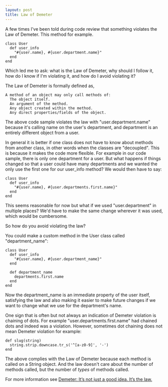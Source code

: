```yaml
---
layout: post
title: Law of Demeter
---
```


A few times I've been told during code review that something violates the Law of Demeter.  This method for example.

```
class User
  def user_info
    "#{user.name}, #{user.department.name}"
  end
end
```

Which led me to ask: what is the Law of Demeter, why should I follow it, how do I know if I'm violating it, and how do I avoid violating it?

The Law of Demeter is formally defined as,

```
A method of an object may only call methods of:
  The object itself.
  An argument of the method.
  Any object created within the method.
  Any direct properties/fields of the object.
```

The above code sample violates the law with "user.department.name" because it's calling name on the user's department, and department is an entirely different object from a user.

In general it is better if one class does not have to know about methods from another class, in other words when the classes are "decoupled".  This is because it makes the code more flexible.  For example in our code sample, there is only one department for a user.  But what happens if things changed so that a user could have many departments and we wanted the only use the first one for our user_info method?  We would then have to say:

```
class User
  def user_info
    "#{user.name}, #{user.departments.first.name}"
  end
end
```

This seems reasonable for now but what if we used "user.department" in multiple places?  We'd have to make the same change wherever it was used, which would be cumbersome.

So how do you avoid violating the law?

You could make a custom method in the User class called "department_name":

```
class User
  def user_info
    "#{user.name}, #{user.department_name}"
  end

  def department_name
    departments.first.name
  end
end
```

Now the department_name is an immediate property of the user itself, satisfying the law and also making it easier to make future changes if we want to change what we use for the department's name.

One sign that is often but not always an indication of Demeter violation is chaining of dots.  For example "user.departments.first.name" had chained dots and indeed was a violation.  However, sometimes dot chaining does not mean Demeter violation for example:

```
def slug(string)
  string.strip.downcase.tr_s('^[a-z0-9]', '-')
end
```

The above complies with the Law of Demeter because each method is called on a String object.  And the law doesn't care about the number of methods called, but the number of *types* of methods called.

For more information see [Demeter: It’s not just a good idea. It’s the law.](http://www.virtuouscode.com/2011/07/05/demeter-its-not-just-a-good-idea-its-the-law/)
